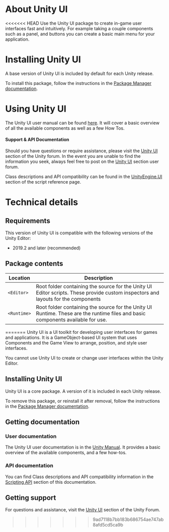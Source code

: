 # About Unity UI

<<<<<<< HEAD
Use the Unity UI package to create in-game user interfaces fast and intuitively. For example taking a couple components such as a panel, and buttons you can create a basic main menu for your application.

# Installing Unity UI

A base version of Unity UI is included by default for each Unity release.

To install this package, follow the instructions in the [Package Manager documentation](https://docs.unity3d.com/Packages/com.unity.package-manager-ui@latest/index.html).

# Using Unity UI

The Unity UI user manual can be found [here](https://docs.unity3d.com/2018.1/Documentation/Manual/UISystem.html). It will cover a basic overview of all the available components as well as a few How Tos.

#### **Support & API Documentation**
Should you have questions or require assistance, please visit the [Unity UI](https://forum.unity.com/forums/unity-ui-textmesh-pro.60/) section of the Unity forum. In the event you are unable to find the information you seek, always feel free to post on the [Unity UI](https://forum.unity.com/forums/unity-ui-textmesh-pro.60/) section user forum.

Class descriptions and API compatibility can be found in the [UnityEngine.UI](https://docs.unity3d.com/ScriptReference/) section of the script reference page.

# Technical details
## Requirements

This version of Unity UI is compatible with the following versions of the Unity Editor:

* 2019.2 and later (recommended)

## Package contents

|Location|Description|
|---|---|
|`<Editor>`| Root folder containing the source for the Unity UI Editor scripts. These provide custom inspectors and layouts for the components|
|`<Runtime>`| Root folder containing the source for the Unity UI Runtime. These are the runtime files and basic components available for use.|
=======
Unity UI is a UI toolkit for developing user interfaces for games and applications. It is a GameObject-based UI system that uses Components and the Game View to arrange, position, and style user interfaces.

You cannot use Unity UI to create or change user interfaces within the Unity Editor.

## Installing Unity UI

Unity UI is a core package. A version of it is included in each Unity release.

To remove this package, or reinstall it after removal, follow the instructions in the [Package Manager documentation](https://docs.unity3d.com/Manual/upm-ui-actions.html).

## Getting documentation

### User documentation

The Unity UI user documentation is in the [Unity Manual](https://docs.unity3d.com/Manual/UISystem.html). It provides a basic overview of the available components, and a few how-tos.

### API documentation

You can find Class descriptions and API compatibility information in the [Scripting API](../api/index.html) section of this documentation.

## Getting support

For questions and assistance, visit the [Unity UI](https://forum.unity.com/forums/unity-ui-ugui-textmesh-pro.60/) section of the Unity Forum.
>>>>>>> 9ad7118b7bb183b686754ae747ab8afd5cd5ca9b
